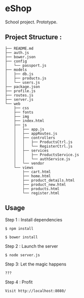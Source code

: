 # eShop
School project. Prototype.

## Project Structure :
```
├── README.md
├── auth.js
├── bower.json
├── config
│   └── passport.js
├── models
│   ├── db.js
│   ├── products.js
│   └── users.js
├── package.json
├── profile.js
├── routes.js
├── server.js
└── web
    ├── css
    ├── fonts
    ├── img
    ├── index.html
    ├── js
    │   ├── app.js
    │   ├── appRoutes.js
    │   ├── controllers
    │   │   ├── ProductsCtrl.js
    │   │   └── RegisterCtrl.js
    │   ├── services
    │   │   ├── ProductsService.js
    │   │   └── authService.js
    │   └── vendor
    └── views
        ├── cart.html
        ├── home.html
        ├── product_details.html
        ├── product_new.html
        ├── products.html
        └── register.html
```

## Usage
Step 1 : Install dependencies
```
$ npm install

$ bower install
```
Step 2 : Launch the server
```
$ node server.js
```
Step 3: Let the magic happens
```
???
```
Step 4 : Profit
```
Visit http://localhost:8080/
```
